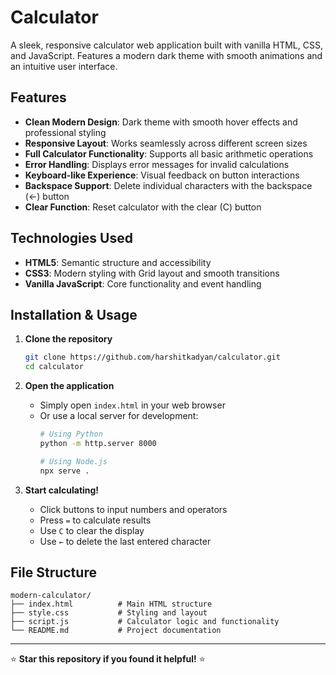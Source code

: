# Calculator

A sleek, responsive calculator web application built with vanilla HTML, CSS, and JavaScript. Features a modern dark theme with smooth animations and an intuitive user interface.

## Features

- **Clean Modern Design**: Dark theme with smooth hover effects and professional styling
- **Responsive Layout**: Works seamlessly across different screen sizes
- **Full Calculator Functionality**: Supports all basic arithmetic operations
- **Error Handling**: Displays error messages for invalid calculations
- **Keyboard-like Experience**: Visual feedback on button interactions
- **Backspace Support**: Delete individual characters with the backspace (←) button
- **Clear Function**: Reset calculator with the clear (C) button

## Technologies Used

- **HTML5**: Semantic structure and accessibility
- **CSS3**: Modern styling with Grid layout and smooth transitions
- **Vanilla JavaScript**: Core functionality and event handling

## Installation & Usage

1. **Clone the repository**
   ```bash
   git clone https://github.com/harshitkadyan/calculator.git
   cd calculator
   ```

2. **Open the application**
   - Simply open `index.html` in your web browser
   - Or use a local server for development:
     ```bash
     # Using Python
     python -m http.server 8000
     
     # Using Node.js
     npx serve .
     ```

3. **Start calculating!**
   - Click buttons to input numbers and operators
   - Press `=` to calculate results
   - Use `C` to clear the display
   - Use `←` to delete the last entered character

## File Structure

```
modern-calculator/
├── index.html          # Main HTML structure
├── style.css           # Styling and layout
├── script.js           # Calculator logic and functionality
└── README.md           # Project documentation
```


---

⭐ **Star this repository if you found it helpful!** ⭐

